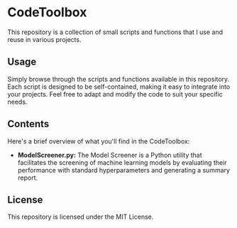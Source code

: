 # CodeToolbox

This repository is a collection of small scripts and functions that I use and reuse in various projects. 

## Usage

Simply browse through the scripts and functions available in this repository. Each script is designed to be self-contained, making it easy to integrate into your projects. Feel free to adapt and modify the code to suit your specific needs.

## Contents

Here's a brief overview of what you'll find in the CodeToolbox:

- **ModelScreener.py:** The Model Screener is a Python utility that facilitates the screening of machine learning models by evaluating their performance with standard hyperparameters and generating a summary report.

## License

This repository is licensed under the MIT License.
